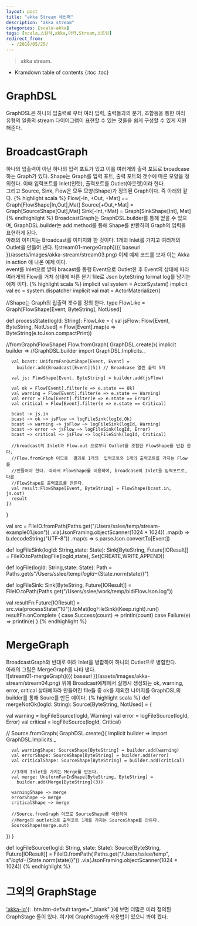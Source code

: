 ```yaml
---
layout: post
title: "akka Stream 세번째"
description: "akka stream"
categories: [scala-akka]
tags: [scala,스칼라,akka,아카,Stream,스트림]
redirect_from:
  - /2018/05/25/
---
```


> akka stream.
>


* Kramdown table of contents
{:toc .toc}

# GraphDSL
GraphDSL은 하나의 입출력로 부터 여러 입력, 출력들과의 분기, 조합등을 통한 여러 유형의 일종의 stream  다이어그램이 표현할 수 있는 것들을 쉽게 구성할 수 있게 지원해준다.  

# BroadcastGraph
하나의 입출력이 아닌 하나의 입력 포트가 있고 이를 여러게의 출력 포트로 broadcase하는 Graph가 있다. 
Shape는 Graph를 입력 포트, 출력 포트의 갯수에 따른 모양을 정의한다. 이때 입력포트를 Inlet(인렛), 출력포트를 Outlet(아웃렛)이라 한다.  
그리고 Source, Sink, Flow은 모두 모양(Shape)가 정의된 Graph이다. 즉 아래와 같다.
{% highlight scala %}
Flow[-In, +Out, +Mat] == Graph[FlowShape[In,Out],Mat]
Source[+Out,+Mat] = Graph[SourceShape[Out],Mat]
Sink[-Int,+Mat] = Graph[SinkShape[Int], Mat]
{% endhighlight %}
BroadcastGraph는 GraphDSL.builder를 통해 얻을 수 있으며, GraphDSL.builder는 add method를 통해 Shape를 반환하여 Graph의 입력을 표현하게 된다.  
아래의 이미지는 Broadcast를 이미지화 한 것이다. 1개의 Inlet를 가지고 여러개의 Outlet을 만들어 낸다.
![stream01-mergeGraph]({{ baseurl }}/assets/images/akka-stream/stream03.png)
이제 예제 코드를 보자 이는 Akka in action 에 나온 예제 이다.  
event를 Inlet으로 받아 bracast를 통행 Event으로 Outlet한 후 Event의 상태에 따라 여러게의 Flow를 거처 상태에 따른 분기 file로 Json byteString format log를 남기는 예제 이다.
{% highlight scala %}
implicit val system = ActorSystem()
implicit val ec = system.dispatcher
implicit val mat = ActorMaterializer()
  
//Shape는 Graph의 입출력 갯수를 정의 한다.
type FlowLike = Graph[FlowShape[Event, ByteString], NotUsed]

def processState(logId: String): FlowLike = {
  val jsFlow: Flow[Event, ByteString, NotUsed] = 
    Flow[Event].map(e => ByteString(e.toJson.compactPrint))

  //fromGraph(FlowShape)
  Flow.fromGraph(
    GraphDSL.create(){ implicit builder => //GraphDSL.builder
      import GraphDSL.Implicits._

      val bcast: UniformFanOutShape[Event, Event] =
        builder.add(Broadcast[Event](5)) // Broadcase 열린 출력 5개

      val js: FlowShape[Event, ByteString] = builder.add(jsFlow)

      val ok = Flow[Event].filter(e => e.state == Ok)
      val warning = Flow[Event].filter(e => e.state == Warning)
      val error = Flow[Event].filter(e => e.state == Error)
      val critical = Flow[Event].filter(e => e.state == Critical)

      bcast ~> js.in
      bcast ~> ok ~> jsFlow ~> logFileSink(logId,Ok)
      bcast ~> warning ~> jsFlow ~> logFileSink(logId, Warning)
      bcast ~> error ~> jsFlow ~> logFileSink(logId, Error)
      bcast ~> critical ~> jsFlow ~> logFileSink(logId, Critical)
      
      //broadcast의 Inlet과 Flow.out 으로부터 Outlet를 조합한 FlowShape를 반환 한다.
      //Flow.fromGraph 이므로  결과로 1개의  입력포트와 1개의 출력포트를 가지는 Flow를 
      //만들어야 한다. 따라서 FlowShape를 이용하여, broadcase의 Inlet을 입력포트로, 다른 
      //FlowShape로 출력포트를 만든다.
      val result:FlowShape[Event, ByteString] = FlowShape(bcast.in, js.out)
      result
    })
}

val src = 
  FileIO.fromPath(Paths.get("/Users/sslee/temp/stream-example01.json"))
    .via(JsonFraming.objectScanner(1024 * 1024))
    .map(b => b.decodeString("UTF-8"))
    .map(s => s.parseJson.convertTo[Event])

def logFileSink(logId: String,state: State): Sink[ByteString,
  Future[IOResult]] = 
    FileIO.toPath(logFile(logId,state), Set(CREATE,WRITE,APPEND))

def logFile(logId: String,state: State): Path = 
  Paths.get(s"/Users/sslee/temp/$logId-${State.norm(state)}")
    

def logFileSink: Sink[ByteString, Future[IOResult]] = 
  FileIO.toPath(Paths.get("/Users/sslee/work/temp/bidiFlowJson.log"))

val resultFn:Future[IOResult] = 
  src.via(processState("10")).toMat(logFileSink)(Keep.right).run()
resultFn.onComplete {
  case Success(count) =>
    println(count)
  case Failure(e) => 
    println(e)
}
{% endhighlight %}

# MergeGraph
BroadcastGraph와 반대로 여려 Inlet을 병합하여 하나의 Outlet으로 병합한다.  
아래의 그림은 MergeGraph를 나타 낸다.  
![stream01-mergeGraph]({{ baseurl }}/assets/images/akka-stream/stream04.png)
위에 Broadcast예제에서 실행시 생성되는  ok, warning, error, critical 상태에따라 만들어진 file들 중 ok를 제외한 나머지를 GraphDSL의 builder를 통해 Soure를 만든 예이다.
{% highlight scala %}
def mergeNotOk(logId: String): Source[ByteString, NotUsed] = {
    
  val warning = logFileSource(logId, Warning)
  val error = logFileSource(logId, Error)
  val critical = logFileSource(logId, Critical)

  //
  Source.fromGraph(
    GraphDSL.create(){ implicit builder =>
      import GraphDSL.Implicits._

      val warningShape: SourceShape[ByteString] = builder.add(warning)
      val errorShape: SourceShape[ByteString] = builder.add(error)
      val criticalShape: SourceShape[ByteString] = builder.add(critical)

      //3개의 Inlet을 가지는 Merge를 만든다.
      val merge: UniformFanInShape[ByteString, ByteString] =
        builder.add(Merge[ByteString](3))

      warningShape ~> merge
      errorShape ~> merge
      criticalShape ~> merge

      //Source.fromGraph 이므로 SourceShape를 이용하여 
      //Merge의 outlet으로 출력포트 1개를 가지는 SourceShape를 만든다.
      SourceShape(merge.out)
  })
}

def logFileSource(logId: String, state: State): 
  Source[ByteString, Future[IOResult]] = 
  FileIO.fromPath(
   Paths.get("/Users/sslee/temp", s"$logId-${State.norm(state)}"))
  .via(JsonFraming.objectScanner(1024 * 1024))
{% endhighlight %}

# 그외의 GraphStage
['akka-io'](https://doc.akka.io/docs/akka/2.5/stream/stream-graphs.html){: .btn.btn-default target="_blank" }에 보면 더많은 미리 정의된 GraphStage 들이 있다. 여기에 GraphStage와 사용법이 있으니 봐야 겠다.




[^1]: This is a footnote.

[kramdown]: https://kramdown.gettalong.org/
[Simple Texture]: https://github.com/yizeng/jekyll-theme-simple-texture
